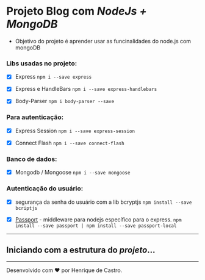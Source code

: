 # Projeto Blog com *NodeJs + MongoDB*

* Objetivo do projeto é aprender usar as funcinalidades do node.js com mongoDB

### Libs usadas no projeto:

- [x] Express
    `npm i --save express`

- [x] Express e HandleBars
    `npm i --save express-handlebars`

- [x] Body-Parser
    `npm i body-parser --save`

### Para autenticação:
- [x] Express Session
    `npm i --save express-session`

- [x] Connect Flash
    `npm i --save connect-flash`

### Banco de dados:
- [x] Mongodb / Mongoose
    `npm i --save mongoose`

### Autenticação do usuário:
- [x] segurança da senha do usuário com a lib bcryptjs
    `npm install --save bcriptjs`

- [x] [Passport](https://www.passportjs.org/) - middleware para nodejs específico para o express.
    `npm install --save passport | npm install --save passport-local`
---

## Iniciando com a estrutura do _**projeto**_...

---
Desenvolvido com :heart: por Henrique de Castro.
